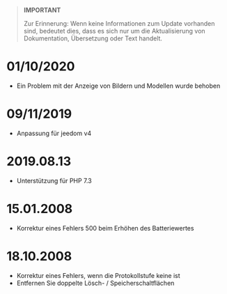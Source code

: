 >**IMPORTANT**
>
>Zur Erinnerung: Wenn keine Informationen zum Update vorhanden sind, bedeutet dies, dass es sich nur um die Aktualisierung von Dokumentation, Übersetzung oder Text handelt.

# 01/10/2020

- Ein Problem mit der Anzeige von Bildern und Modellen wurde behoben

# 09/11/2019

- Anpassung für jeedom v4

# 2019.08.13

- Unterstützung für PHP 7.3

# 15.01.2008

- Korrektur eines Fehlers 500 beim Erhöhen des Batteriewertes

# 18.10.2008

- Korrektur eines Fehlers, wenn die Protokollstufe keine ist
- Entfernen Sie doppelte Lösch- / Speicherschaltflächen
